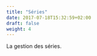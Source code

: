 ```yaml
---
title: "Séries"
date: 2017-07-18T15:32:59+02:00
draft: false
weight: 4
---
```


La gestion des séries.

